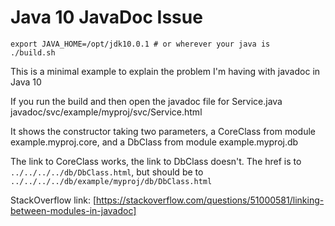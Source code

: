 Java 10 JavaDoc Issue
==============

```
export JAVA_HOME=/opt/jdk10.0.1 # or wherever your java is
./build.sh
```

This is a minimal example to explain the problem I'm having with javadoc
in Java 10

If you run the build and then open the javadoc file for Service.java javadoc/svc/example/myproj/svc/Service.html

It shows the constructor taking two parameters, a CoreClass from module example.myproj.core, and a DbClass from module example.myproj.db

The link to CoreClass works, the link to DbClass doesn't. The href is to `../../../../db/DbClass.html`, but should be to `../../../../db/example/myproj/db/DbClass.html`

StackOverflow link: [https://stackoverflow.com/questions/51000581/linking-between-modules-in-javadoc]
